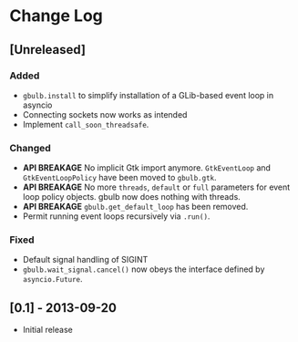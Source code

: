 # Change Log
## [Unreleased]
### Added
 - `gbulb.install` to simplify installation of a GLib-based event loop in
   asyncio
 - Connecting sockets now works as intended
 - Implement `call_soon_threadsafe`.

### Changed
 - **API BREAKAGE** No implicit Gtk import anymore. `GtkEventLoop` and `GtkEventLoopPolicy` have
   been moved to `gbulb.gtk`.
 - **API BREAKAGE** No more `threads`, `default` or `full` parameters for event
   loop policy objects. gbulb now does nothing with threads.
 - **API BREAKAGE** `gbulb.get_default_loop` has been removed.
 - Permit running event loops recursively via `.run()`.

### Fixed
 - Default signal handling of SIGINT
 - `gbulb.wait_signal.cancel()` now obeys the interface defined by
   `asyncio.Future`.

## [0.1] - 2013-09-20
 - Initial release
